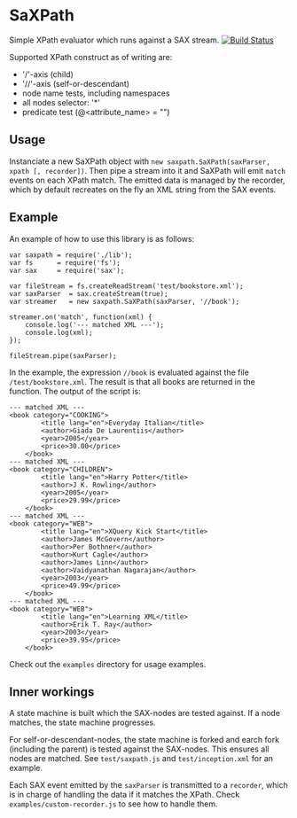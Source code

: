 SaXPath
=======
Simple XPath evaluator which runs against a SAX stream. [![Build Status](https://secure.travis-ci.org/StevenLooman/saxpath.png)](http://travis-ci.org/StevenLooman/saxpath)

Supported XPath construct as of writing are:
  - '/'-axis (child)
  - '//'-axis (self-or-descendant)
  - node name tests, including namespaces
  - all nodes selector: '*'
  - predicate test (@<attribute_name> = "<literal>")

Usage
-----
Instanciate a new SaXPath object with `new saxpath.SaXPath(saxParser, xpath [, recorder])`. Then pipe a stream into it and SaXPath will emit `match` events on each XPath match. The emitted data is managed by the recorder, which by default recreates on the fly an XML string from the SAX events.

Example
-------

An example of how to use this library is as follows:

```
var saxpath = require('./lib');
var fs      = require('fs');
var sax     = require('sax');

var fileStream = fs.createReadStream('test/bookstore.xml');
var saxParser  = sax.createStream(true);
var streamer   = new saxpath.SaXPath(saxParser, '//book');

streamer.on('match', function(xml) {
    console.log('--- matched XML ---');
    console.log(xml);
});

fileStream.pipe(saxParser);
```

In the example, the expression ```//book``` is evaluated against the file ```/test/bookstore.xml```. The result is that all books are returned in the function. The output of the script is:

```
--- matched XML ---
<book category="COOKING">
        <title lang="en">Everyday Italian</title>
        <author>Giada De Laurentiis</author>
        <year>2005</year>
        <price>30.00</price>
    </book>
--- matched XML ---
<book category="CHILDREN">
        <title lang="en">Harry Potter</title>
        <author>J K. Rowling</author>
        <year>2005</year>
        <price>29.99</price>
    </book>
--- matched XML ---
<book category="WEB">
        <title lang="en">XQuery Kick Start</title>
        <author>James McGovern</author>
        <author>Per Bothner</author>
        <author>Kurt Cagle</author>
        <author>James Linn</author>
        <author>Vaidyanathan Nagarajan</author>
        <year>2003</year>
        <price>49.99</price>
    </book>
--- matched XML ---
<book category="WEB">
        <title lang="en">Learning XML</title>
        <author>Erik T. Ray</author>
        <year>2003</year>
        <price>39.95</price>
    </book>
```

Check out the `examples` directory for usage examples.

Inner workings
--------------
A state machine is built which the SAX-nodes are tested against. If a node matches, the state machine progresses.

For self-or-descendant-nodes, the state machine is forked and earch fork (including the parent) is tested against the SAX-nodes. This ensures all nodes are matched. See `test/saxpath.js` and `test/inception.xml` for an example.

Each SAX event emitted by the `saxParser` is transmitted to a `recorder`, which is in charge of handling the data if it matches the XPath. Check `examples/custom-recorder.js` to see how to handle them.